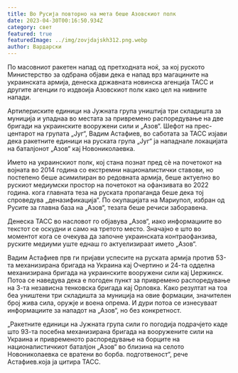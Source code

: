 ```yaml
---
title: Во Русија повторно на мета беше Азовскиот полк
date: 2023-04-30T00:16:50.934Z
category: свет
featured: true
featuredImage: ../img/zovjdajskh312.png.webp
author: Вардарски
---
```


По масовниот ракетен напад од претходната ноќ, за кој руското Министерство за одбрана објави дека е напад врз магацините на украинската армија, денеска државната новинска агенција ТАСС и другите агенции го издвоија Азовскиот полк како цел на нивните напади.

Артилериските единици на Јужната група уништија три складишта за муниција и упаднаа во местата за привремено распоредување на две бригади на украинските вооружени сили и „Азов“. Шефот на прес-центарот на групата „Југ“, Вадим Астафиев, во саботата за ТАСС изјави дека ракетните единици на руската група „Југ“ ја нападнале локацијата на баталјонот „Азов“ кај Новониколаевка.

Името на украинскиот полк, кој стана познат пред сè на почетокот на војната во 2014 година со екстремни националистички ставови, но постепено беше асимилиран во редовната армија, беше актуелно во рускиот медиумски простор на почетокот на офанзивата во 2022 година. кога главната теза на руската пропаганда беше дека тој спроведува „деназификација“. По окупацијата на Мариупол, избран од Русите за главна база на „Азов“, тезата беше речиси заборавена.

Денеска ТАСС во насловот го објавува „Азов“, иако информациите во текстот се оскудни и само на третото место. Значајно е што во моментот кога се очекува да започне украинската контраофанзива, руските медиуми уште еднаш го актуелизираат името „Азов“.

Вадим Астафиев прв ги пријави успесите на руската армија против 53-та механизирана бригада на Украина кај Очертино и 24-та одделна механизирана бригада на украинските вооружени сили кај Џержинск. Потоа се наведува дека е погоден пункт за привремено распоредување на 3-та независна тенковска бригада кај Орловка. Како резултат на тоа беа уништени три складишта за муниција на овие формации, значителен број жива сила, оружје и воена опрема. И дури потоа се изнесуваат информациите за нападот на „Азов“, но без конкретност.

„Ракетните единици на Јужната група сили го погодија подрачјето каде што 93-та посебна механизирана бригада на вооружените сили на Украина и привременото распоредување на борците на националистичкиот баталјон „Азов“ во близина на селото Новониколаевка се вратени во борба. подготвеност“, рече Астафиев.која ја цитира ТАСС.

